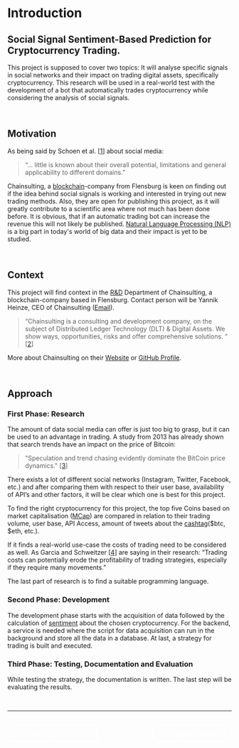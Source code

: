 
# Introduction 

## Social Signal Sentiment-Based Prediction for Cryptocurrency Trading.

This project is supposed to cover two topics:
It will analyse specific signals in social networks and their impact on trading digital assets, specifically cryptocurrency. This research will be used in a real-world test with the development of a bot that automatically trades cryptocurrency while considering the analysis of social signals.

</br>

## Motivation

As being said by Schoen et al. [[1](9_Appendices.md#literature--bibliography)] about social media: 
> “… little is known about their overall potential, limitations and general applicability to different domains.”

Chainsulting, a [blockchain](9_Appendices.md#b)-company from Flensburg is keen on finding out if the idea behind social signals is working and interested in trying out new trading methods. Also, they are open for publishing this project, as it will greatly contribute to a scientific area where not much has been done before. It is obvious, that if an automatic trading bot can increase the revenue this will not likely be published. 
[Natural Language Processing (NLP)](9_Appendices.md#n) is a big part in today's world of big data and their impact is yet to be studied. 

</br>

## Context
This project will find context in the [R&D](9_Appendices.md#abbreviations) Department of Chainsulting, a blockchain-company based in Flensburg.
Contact person will be Yannik Heinze, CEO of Chainsulting ([Email](y.heinze@chainsulting.de)).

> “Chainsulting is a consulting and development company, on the subject of Distributed Ledger Technology (DLT) & Digital Assets. We show ways, opportunities, risks and offer comprehensive solutions. “ [[2](9_Appendices.md#literature--bibliography)]

More about Chainsulting on their [Website](https://chainsulting.de) or [GitHub Profile](https://github.com/chainsulting).


</br>

## Approach

### First Phase: Research

The amount of data social media can offer is just too big to grasp, but it can be used to an advantage in trading. A study from 2013 has already shown that search trends have an impact on the price of Bitcoin:
> "Speculation and trend chasing evidently dominate the BitCoin price dynamics." [[3](9_Appendices.md#literature--bibliography)]

There exists a lot of different social networks (Instagram, Twitter, Facebook, etc.) and after comparing them with respect to their user base, availability of API’s and other factors, it will be clear which one is best for this project.

To find the right cryptocurrency for this project, the top five Coins based on market capitalisation ([MCap](9_Appendices.md#m)) are compared in relation to their trading volume, user base, API Access, amount of tweets about the [cashtag]((9_Appendices.md#c))($btc, $eth, etc.).

If it finds a real-world use-case the costs of trading need to be considered as well. 
As Garcia and Schweitzer [[4](9_Appendices.md#literature--bibliography)] are saying in their research: “Trading costs can potentially erode the profitability of trading strategies, especially if they require many movements.” 

The last part of research is to find a suitable programming language.

### Second Phase: Development

The development phase starts with the acquisition of data followed by the calculation of [sentiment](9_Appendices.md#s) about the chosen cryptocurrency.
For the backend, a service is needed where the script for data acquisition can run in the background and store all the data in a database.
At last, a strategy for trading is built and executed.

### Third Phase: Testing, Documentation and Evaluation
While testing the strategy, the documentation is written. The last step will be evaluating the results.

</br>

---

</br>

<div style="display: inline;" >
<a href="https://github.com/moerv9/sentiment/blob/main/docs/README.md"><button onclick="" type="button"  style="border: 2px white solid; background-color: transparent; color:white; border-radius: 8px; padding: 10px;">< Previous Chapter: README</button></a>
<a href="https://github.com/moerv9/sentiment/blob/main/docs/1_Research.md"><button type="button"  style="float:right; border: 2px white solid; background-color: transparent; color:white; border-radius: 8px; padding: 10px;">Next Chapter: Research ></button></a>
</div>

</br>

